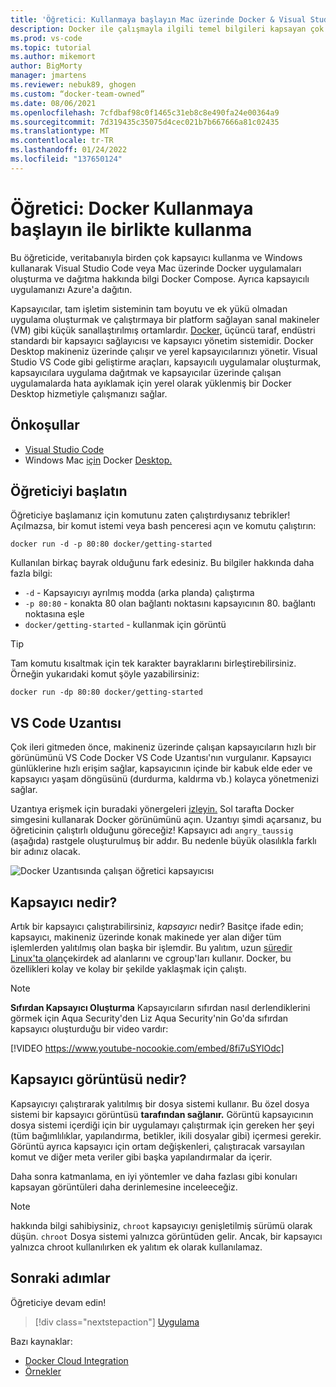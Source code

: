 ```yaml
---
title: 'Öğretici: Kullanmaya başlayın Mac üzerinde Docker & Visual Studio Code ile Windows oluşturma'
description: Docker ile çalışmayla ilgili temel bilgileri kapsayan çok adımlı bir öğretici Visual Studio Code.
ms.prod: vs-code
ms.topic: tutorial
ms.author: mikemort
author: BigMorty
manager: jmartens
ms.reviewer: nebuk89, ghogen
ms.custom: “docker-team-owned”
ms.date: 08/06/2021
ms.openlocfilehash: 7cfdbaf98c0f1465c31eb8c8e490fa24e00364a9
ms.sourcegitcommit: 7d319435c35075d4cec021b7b667666a81c02435
ms.translationtype: MT
ms.contentlocale: tr-TR
ms.lasthandoff: 01/24/2022
ms.locfileid: "137650124"
---
```

# <a name="tutorial-get-started-with-docker"></a>Öğretici: Docker Kullanmaya başlayın ile birlikte kullanma

Bu öğreticide, veritabanıyla birden çok kapsayıcı kullanma ve Windows kullanarak Visual Studio Code veya Mac üzerinde Docker uygulamaları oluşturma ve dağıtma hakkında bilgi Docker Compose. Ayrıca kapsayıcılı uygulamanızı Azure'a dağıtın.

Kapsayıcılar, tam işletim sisteminin tam boyutu ve ek yükü olmadan uygulama oluşturmak ve çalıştırmaya bir platform sağlayan sanal makineler (VM) gibi küçük sanallaştırılmış ortamlardır. [Docker,](https://www.docker.com) üçüncü taraf, endüstri standardı bir kapsayıcı sağlayıcısı ve kapsayıcı yönetim sistemidir. Docker Desktop makineniz üzerinde çalışır ve yerel kapsayıcılarınızı yönetir. Visual Studio VS Code gibi geliştirme araçları, kapsayıcılı uygulamalar oluşturmak, kapsayıcılara uygulama dağıtmak ve kapsayıcılar üzerinde çalışan uygulamalarda hata ayıklamak için yerel olarak yüklenmiş bir Docker Desktop hizmetiyle çalışmanızı sağlar.

## <a name="prerequisites"></a>Önkoşullar

- [Visual Studio Code](https://code.visualstudio.com/download)
- Windows Mac [için](https://docs.docker.com/docker-for-windows/install/) Docker [Desktop.](https://docs.docker.com/docker-for-mac/install/)

## <a name="start-the-tutorial"></a>Öğreticiyi başlatın

Öğreticiye başlamanız için komutunu zaten çalıştırdıysanız tebrikler!  Açılmazsa, bir komut istemi veya bash penceresi açın ve komutu çalıştırın:

```cli
docker run -d -p 80:80 docker/getting-started
```

Kullanılan birkaç bayrak olduğunu fark edesiniz. Bu bilgiler hakkında daha fazla bilgi:

- `-d` - Kapsayıcıyı ayrılmış modda (arka planda) çalıştırma
- `-p 80:80` - konakta 80 olan bağlantı noktasını kapsayıcının 80. bağlantı noktasına eşle
- `docker/getting-started` - kullanmak için görüntü

> [!TIP]
> Tam komutu kısaltmak için tek karakter bayraklarını birleştirebilirsiniz.
> Örneğin yukarıdaki komut şöyle yazabilirsiniz:
>
> ```cli
> docker run -dp 80:80 docker/getting-started
> ```

## <a name="the-vs-code-extension"></a>VS Code Uzantısı

Çok ileri gitmeden önce, makineniz üzerinde çalışan kapsayıcıların hızlı bir görünümünü VS Code Docker VS Code Uzantısı'nın vurgulanır. Kapsayıcı günlüklerine hızlı erişim sağlar, kapsayıcının içinde bir kabuk elde eder ve kapsayıcı yaşam döngüsünü (durdurma, kaldırma vb.) kolayca yönetmenizi sağlar.

Uzantıya erişmek için buradaki yönergeleri [izleyin.](https://code.visualstudio.com/docs/containers/overview) Sol tarafta Docker simgesini kullanarak Docker görünümünü açın. Uzantıyı şimdi açarsanız, bu öğreticinin çalıştırlı olduğunu göreceğiz! Kapsayıcı adı `angry_taussig` (aşağıda) rastgele oluşturulmuş bir addır. Bu nedenle büyük olasılıkla farklı bir adınız olacak.

![Docker Uzantısında çalışan öğretici kapsayıcısı](media/vs-tutorial-in-extension.png)

## <a name="what-is-a-container"></a>Kapsayıcı nedir?

Artık bir kapsayıcı çalıştırabilirsiniz, *kapsayıcı* nedir? Basitçe ifade edin; kapsayıcı, makineniz üzerinde konak makinede yer alan diğer tüm işlemlerden yalıtılmış olan başka bir işlemdir. Bu yalıtım, uzun [süredir Linux'ta olan](https://medium.com/@saschagrunert/demystifying-containers-part-i-kernel-space-2c53d6979504)çekirdek ad alanlarını ve cgroup'ları kullanır. Docker, bu özellikleri kolay ve kolay bir şekilde yaklaşmak için çalıştı.

> [!NOTE]
> **Sıfırdan Kapsayıcı Oluşturma** Kapsayıcıların sıfırdan nasıl derlendiklerini görmek için Aqua Security'den Liz Aqua Security'nin Go'da sıfırdan kapsayıcı oluşturduğu bir video vardır:
>
> [!VIDEO https://www.youtube-nocookie.com/embed/8fi7uSYlOdc]

## <a name="what-is-a-container-image"></a>Kapsayıcı görüntüsü nedir?

Kapsayıcıyı çalıştırarak yalıtılmış bir dosya sistemi kullanır. Bu özel dosya sistemi bir kapsayıcı görüntüsü **tarafından sağlanır.** Görüntü kapsayıcının dosya sistemi içerdiği için bir uygulamayı çalıştırmak için gereken her şeyi (tüm bağımlılıklar, yapılandırma, betikler, ikili dosyalar gibi) içermesi gerekir. Görüntü ayrıca kapsayıcı için ortam değişkenleri, çalıştıracak varsayılan komut ve diğer meta veriler gibi başka yapılandırmalar da içerir.

Daha sonra katmanlama, en iyi yöntemler ve daha fazlası gibi konuları kapsayan görüntüleri daha derinlemesine inceleeceğiz.

> [!NOTE]
> hakkında bilgi sahibiysiniz, `chroot` kapsayıcıyı genişletilmiş sürümü olarak düşün. `chroot` Dosya sistemi yalnızca görüntüden gelir. Ancak, bir kapsayıcı yalnızca chroot kullanılırken ek yalıtım ek olarak kullanılamaz.

## <a name="next-steps"></a>Sonraki adımlar

Öğreticiye devam edin!

> [!div class="nextstepaction"]
> [Uygulama](your-application.md)

Bazı kaynaklar:
+ [Docker Cloud Integration](https://github.com/docker/compose-cli)
+ [Örnekler](https://github.com/docker/awesome-compose)
